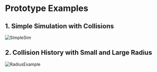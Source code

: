 # Prototype Examples

## 1. Simple Simulation with Collisions

![SimpleSim](Simple_Sumulation.png?raw=true "SimpleSim")

## 2. Collision History with Small and Large Radius 

![RadiusExample](Radius_Example.png?raw=true "RadiusExample")


